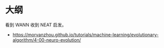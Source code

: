 
# 大纲

看到 WANN 收到 NEAT 启发。


- https://morvanzhou.github.io/tutorials/machine-learning/evolutionary-algorithm/4-00-neuro-evolution/
